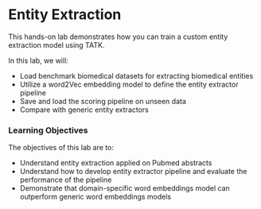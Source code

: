 # Entity Extraction

This hands-on lab demonstrates how you can train a custom entity extraction model using TATK.

In this lab, we will:
- Load benchmark biomedical datasets for extracting biomedical entities
- Utilize a word2Vec embedding model to define the entity extractor pipeline
- Save and load the scoring pipeline on unseen data
- Compare with generic entity extractors

### Learning Objectives ###

The objectives of this lab are to:

- Understand entity extraction applied on Pubmed abstracts
- Understand how to develop entity extractor pipeline and evaluate the performance of the pipeline
- Demonstrate that domain-specific word embeddings model can outperform generic word embeddings models